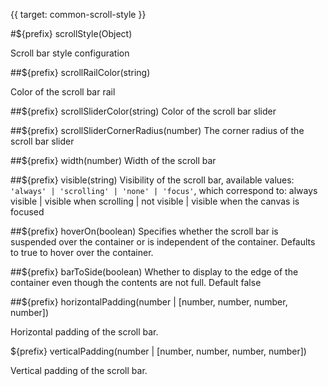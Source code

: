 {{ target: common-scroll-style }}

#${prefix} scrollStyle(Object)

Scroll bar style configuration

##${prefix} scrollRailColor(string)

Color of the scroll bar rail

##${prefix} scrollSliderColor(string)
Color of the scroll bar slider

##${prefix} scrollSliderCornerRadius(number)
The corner radius of the scroll bar slider

##${prefix} width(number)
Width of the scroll bar

##${prefix} visible(string)
Visibility of the scroll bar, available values: `'always' | 'scrolling' | 'none' | 'focus'`, which correspond to: always visible | visible when scrolling | not visible | visible when the canvas is focused

##${prefix} hoverOn(boolean)
Specifies whether the scroll bar is suspended over the container or is independent of the container. Defaults to true to hover over the container.

##${prefix} barToSide(boolean)
Whether to display to the edge of the container even though the contents are not full. Default false


##${prefix} horizontalPadding(number | [number, number, number, number])

Horizontal padding of the scroll bar.

${prefix} verticalPadding(number | [number, number, number, number])

Vertical padding of the scroll bar.
